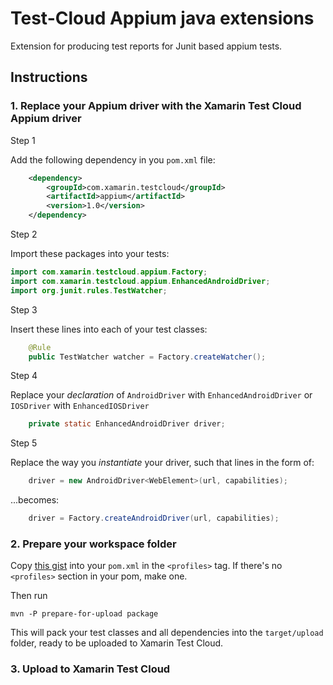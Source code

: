 # Test-Cloud Appium java extensions

Extension for producing test reports for Junit based appium tests.

## Instructions

### 1. Replace your Appium driver with the Xamarin Test Cloud Appium driver

Step 1

Add the following dependency in you `pom.xml` file:

```xml
    <dependency>
        <groupId>com.xamarin.testcloud</groupId>
        <artifactId>appium</artifactId>
        <version>1.0</version>
    </dependency>
```

Step 2

Import these packages into your tests:

```java
import com.xamarin.testcloud.appium.Factory;
import com.xamarin.testcloud.appium.EnhancedAndroidDriver;
import org.junit.rules.TestWatcher;
```

Step 3

Insert these lines into each of your test classes:

```java    
    @Rule
    public TestWatcher watcher = Factory.createWatcher();
```

Step 4

Replace your _declaration_ of `AndroidDriver` with `EnhancedAndroidDriver` or `IOSDriver` with `EnhancedIOSDriver`

```java
    private static EnhancedAndroidDriver driver;
```

Step 5

Replace the way you _instantiate_ your driver, such that lines in the form of:

```java
    driver = new AndroidDriver<WebElement>(url, capabilities);
```

...becomes:

```java
    driver = Factory.createAndroidDriver(url, capabilities);
```


### 2. Prepare your workspace folder

Copy [this gist](https://gist.github.com/skovsboll/005db8653911349dc9a3062821d5348f) into your `pom.xml` in the `<profiles>` tag. If there's no `<profiles>` section in your pom, make one.

Then run

`mvn -P prepare-for-upload package` 

This will pack your test classes and all dependencies into the `target/upload` folder, ready to be uploaded to Xamarin Test Cloud.

### 3. Upload to Xamarin Test Cloud



